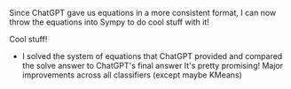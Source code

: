 Since ChatGPT gave us equations in a more consistent format, 
I can now throw the equations into Sympy to do cool stuff with it!

Cool stuff!
-   I solved the system of equations that ChatGPT provided and compared the solve answer to ChatGPT's final answer
    It's pretty promising! Major improvements across all classifiers (except maybe KMeans)
